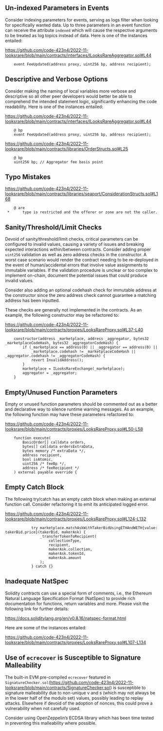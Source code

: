 ## Un-indexed Parameters in Events
Consider indexing parameters for events, serving as logs filter when looking for specifically wanted data. Up to three parameters in an event function can receive the attribute `indexed` which will cause the respective arguments to be treated as log topics instead of data. Here is one of the instances entailed:

https://github.com/code-423n4/2022-11-looksrare/blob/main/contracts/interfaces/ILooksRareAggregator.sol#L44

```
    event FeeUpdated(address proxy, uint256 bp, address recipient);
```
## Descriptive and Verbose Options
Consider making the naming of local variables more verbose and descriptive so all other peer developers would better be able to comprehend the intended statement logic, significantly enhancing the code readability. Here is one of the instances entailed:

https://github.com/code-423n4/2022-11-looksrare/blob/main/contracts/interfaces/ILooksRareAggregator.sol#L44

```
    @ bp
    event FeeUpdated(address proxy, uint256 bp, address recipient);
```
https://github.com/code-423n4/2022-11-looksrare/blob/main/contracts/libraries/OrderStructs.sol#L25

```
    @ bp
    uint256 bp; // Aggregator fee basis point
```

## Typo Mistakes
https://github.com/code-423n4/2022-11-looksrare/blob/main/contracts/libraries/seaport/ConsiderationStructs.sol#L168

```
    @ are
 *      type is restricted and the offerer or zone are not the caller.
```
## Sanity/Threshold/Limit Checks
Devoid of sanity/threshold/limit checks, critical parameters can be configured to invalid values, causing a variety of issues and breaking expected interactions within/between contracts. Consider adding proper `uint256` validation as well as zero address checks in the constructor. A worst case scenario would render the contract needing to be re-deployed in the event of human/accidental errors that involve value assignments to immutable variables. If the validation procedure is unclear or too complex to implement on-chain, document the potential issues that could produce invalid values. 

Consider also adding an optional codehash check for immutable address at the constructor since the zero address check cannot guarantee a matching address has been inputted. 

These checks are generally not implemented in the contracts. As an example, the following constructor may be refactored to:

https://github.com/code-423n4/2022-11-looksrare/blob/main/contracts/proxies/LooksRareProxy.sol#L37-L40

```
    constructor(address _marketplace, address _aggregator, bytes32 _marketplaceCodeHash, bytes32 _aggregatorCodeHash) {
        if (_marketplace == address(0) || _aggregator == address(0) || 
            _marketplace.codehash != _marketplaceCodeHash || _aggregator.codehash != _aggregatorCodeHash) {
            revert InvalidAddress();
        }     
        marketplace = ILooksRareExchange(_marketplace);
        aggregator = _aggregator;
    }
```
## Empty/Unused Function Parameters
Empty or unused function parameters should be commented out as a better and declarative way to silence runtime warning messages. As an example, the following function may have these parameters refactored to:

https://github.com/code-423n4/2022-11-looksrare/blob/main/contracts/proxies/LooksRareProxy.sol#L50-L58

```
    function execute(
        BasicOrder[] calldata orders,
        bytes[] calldata ordersExtraData,
        bytes memory /* extraData */,
        address recipient,
        bool isAtomic,
        uint256 /* feeBp */,
        address /* feeRecipient */
    ) external payable override {
```
## Empty Catch Block
The following try/catch has an empty catch block when making an external function call. Consider refactoring it to emit its anticipated logged error.

https://github.com/code-423n4/2022-11-looksrare/blob/main/contracts/proxies/LooksRareProxy.sol#L124-L132

```
            try marketplace.matchAskWithTakerBidUsingETHAndWETH{value: takerBid.price}(takerBid, makerAsk) {
                _transferTokenToRecipient(
                    collectionType,
                    recipient,
                    makerAsk.collection,
                    makerAsk.tokenId,
                    makerAsk.amount
                );
            } catch {}
```
## Inadequate NatSpec
Solidity contracts can use a special form of comments, i.e., the Ethereum Natural Language Specification Format (NatSpec) to provide rich documentation for functions, return variables and more. Please visit the following link for further details:

https://docs.soliditylang.org/en/v0.8.16/natspec-format.html

Here are some of the instances entailed:

https://github.com/code-423n4/2022-11-looksrare/blob/main/contracts/proxies/LooksRareProxy.sol#L107-L134

## Use of `ecrecover` is Susceptible to Signature Malleability
The built-in EVM pre-compiled `ecrecover` featured in `SignatureChecker.sol`(https://github.com/code-423n4/2022-11-looksrare/blob/main/contracts/SignatureChecker.sol) is susceptible to signature malleability due to non-unique v and s (which may not always be in the lower half of the modulo set) values, possibly leading to replay attacks. Elsewhere if devoid of the adoption of nonces, this could prove a vulnerability when not carefully used.

Consider using OpenZeppelin’s ECDSA library which has been time tested in preventing this malleability where possible.

